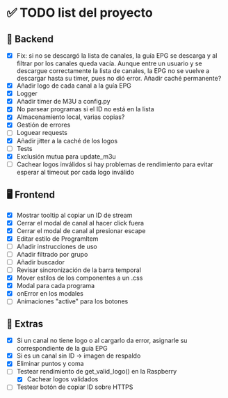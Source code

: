 # ✅ TODO list del proyecto

## 🔧 Backend
- [x] Fix: si no se descargó la lista de canales, la guía EPG se descarga y al filtrar por los canales queda vacía. Aunque entre un usuario y se descargue correctamente la lista de canales, la EPG no se vuelve a descargar hasta su timer, pues no dió error. Añadir caché permanente?
- [x] Añadir logo de cada canal a la guía EPG
- [x] Logger
- [x] Añadir timer de M3U a config.py
- [x] No parsear programas si el ID no está en la lista
- [x] Almacenamiento local, varias copias?
- [x] Gestión de errores
- [ ] Loguear requests
- [x] Añadir jitter a la caché de los logos
- [ ] Tests
- [x] Exclusión mutua para update_m3u
- [ ] Cachear logos inválidos si hay problemas de rendimiento para evitar esperar al timeout por cada logo inválido

## 🖥️ Frontend
- [x] Mostrar tooltip al copiar un ID de stream
- [x] Cerrar el modal de canal al hacer click fuera
- [x] Cerrar el modal de canal al presionar escape
- [x] Editar estilo de ProgramItem
- [ ] Añadir instrucciones de uso
- [ ] Añadir filtrado por grupo
- [ ] Añadir buscador
- [ ] Revisar sincronización de la barra temporal
- [x] Mover estilos de los componentes a un .css
- [x] Modal para cada programa
- [x] onError en los modales
- [ ] Animaciones "active" para los botones

## 🧪 Extras
- [x] Si un canal no tiene logo o al cargarlo da error, asignarle su correspondiente de la guía EPG
- [x] Si es un canal sin ID -> imagen de respaldo
- [x] Eliminar puntos y coma
- [ ] Testear rendimiento de get_valid_logo() en la Raspberry
    - [x] Cachear logos validados
- [ ] Testear botón de copiar ID sobre HTTPS